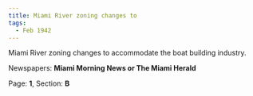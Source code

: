 ```yaml
---  
title: Miami River zoning changes to  
tags:  
  - Feb 1942  
---  
```

  
Miami River zoning changes to accommodate the boat building industry.  
  
Newspapers: **Miami Morning News or The Miami Herald**  
  
Page: **1**, Section: **B** 
